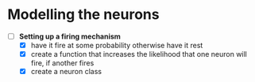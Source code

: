 # Modelling the neurons

- [ ] **Setting up a firing mechanism**
	- [x] have it fire at some probability otherwise have it rest
	- [x] create a function that increases the likelihood that one neuron will fire, if another fires
 	- [x] create a neuron class 

